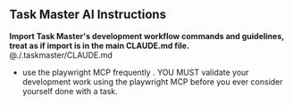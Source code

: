 ## Task Master AI Instructions

**Import Task Master's development workflow commands and guidelines, treat as if import is in the main CLAUDE.md file.**
@./.taskmaster/CLAUDE.md

- use the playwright MCP frequently . YOU MUST validate your development work using the playwright MCP before you ever consider yourself done with a task.
